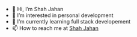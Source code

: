 - 👋 Hi, I’m Shah Jahan
- 👀 I’m interested in personal development
- 🌱 I’m currently learning full stack developement
- 📫 How to reach me at <a href="www.linkedin.com/in/Jahan--Shah/">Shah Jahan</a>

<!---
Jahan-Shah/Jahan-Shah is a ✨ special ✨ repository because its `README.md` (this file) appears on your GitHub profile.
You can click the Preview link to take a look at your changes.
--->

